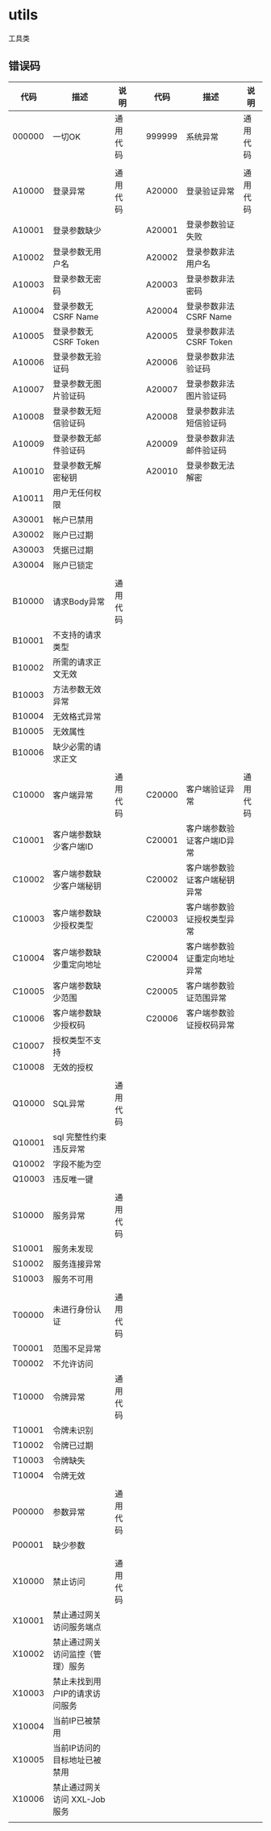 # utils

工具类

## 错误码

| 代码      | 描述                  | 说明    |     | 代码      | 描述               | 说明    |
|---------|---------------------|-------|-----|---------|------------------|-------|
| 000000  | 一切OK                | 通用代码  |     | 999999  | 系统异常             | 通用代码  |
|         |                     |       |     |         |                  |       |
| A10000  | 登录异常                | 通用代码  |     | A20000  | 登录验证异常           | 通用代码  |
| A10001  | 登录参数缺少              |       |     | A20001  | 登录参数验证失败         |       |
| A10002  | 登录参数无用户名            |       |     | A20002  | 登录参数非法用户名        |       |
| A10003  | 登录参数无密码             |       |     | A20003  | 登录参数非法密码         |       |
| A10004  | 登录参数无CSRF Name      |       |     | A20004  | 登录参数非法CSRF Name  |       |
| A10005  | 登录参数无CSRF Token     |       |     | A20005  | 登录参数非法CSRF Token |       |
| A10006  | 登录参数无验证码            |       |     | A20006  | 登录参数非法验证码        |       |
| A10007  | 登录参数无图片验证码          |       |     | A20007  | 登录参数非法图片验证码      |       |
| A10008  | 登录参数无短信验证码          |       |     | A20008  | 登录参数非法短信验证码      |       |
| A10009  | 登录参数无邮件验证码          |       |     | A20009  | 登录参数非法邮件验证码      |       |
| A10010  | 登录参数无解密秘钥           |       |     | A20010  | 登录参数无法解密         |       |
| A10011  | 用户无任何权限             |       |     |         |                  |       |
| A30001  | 帐户已禁用               |       |     |         |                  |       |
| A30002  | 账户已过期               |       |     |         |                  |       |
| A30003  | 凭据已过期               |       |     |         |                  |       |
| A30004  | 账户已锁定               |       |     |         |                  |       |
|         |                     |       |     |         |                  |       |
| B10000  | 请求Body异常            | 通用代码  |     |         |                  |       |
| B10001  | 不支持的请求类型            |       |     |         |                  |       |
| B10002  | 所需的请求正文无效           |       |     |         |                  |       |
| B10003  | 方法参数无效异常            |       |     |         |                  |       |
| B10004  | 无效格式异常              |       |     |         |                  |       |
| B10005  | 无效属性                |       |     |         |                  |       |
| B10006  | 缺少必需的请求正文           |       |     |         |                  |       |
|         |                     |       |     |         |                  |       |
| C10000  | 客户端异常               | 通用代码  |     | C20000  | 客户端验证异常          | 通用代码  |
| C10001  | 客户端参数缺少客户端ID        |       |     | C20001  | 客户端参数验证客户端ID异常   |       |
| C10002  | 客户端参数缺少客户端秘钥        |       |     | C20002  | 客户端参数验证客户端秘钥异常   |       |
| C10003  | 客户端参数缺少授权类型         |       |     | C20003  | 客户端参数验证授权类型异常    |       |
| C10004  | 客户端参数缺少重定向地址        |       |     | C20004  | 客户端参数验证重定向地址异常   |       |
| C10005  | 客户端参数缺少范围           |       |     | C20005  | 客户端参数验证范围异常      |       |
| C10006  | 客户端参数缺少授权码          |       |     | C20006  | 客户端参数验证授权码异常     |       |
| C10007  | 授权类型不支持             |       |     |         |                  |       |
| C10008  | 无效的授权               |       |     |         |                  |       |
|         |                     |       |     |         |                  |       |
| Q10000  | SQL异常               | 通用代码  |     |         |                  |       |
| Q10001  | sql 完整性约束违反异常       |       |     |         |                  |       |
| Q10002  | 字段不能为空              |       |     |         |                  |       |
| Q10003  | 违反唯一键               |       |     |         |                  |       |
|         |                     |       |     |         |                  |       |
| S10000  | 服务异常                | 通用代码  |     |         |                  |       |
| S10001  | 服务未发现               |       |     |         |                  |       |
| S10002  | 服务连接异常              |       |     |         |                  |       |
| S10003  | 服务不可用               |       |     |         |                  |       |
|         |                     |       |     |         |                  |       |
| T00000  | 未进行身份认证             | 通用代码  |     |         |                  |       |
| T00001  | 范围不足异常              |       |     |         |                  |       |
| T00002  | 不允许访问               |       |     |         |                  |       |
| T10000  | 令牌异常                | 通用代码  |     |         |                  |       |
| T10001  | 令牌未识别               |       |     |         |                  |       |
| T10002  | 令牌已过期               |       |     |         |                  |       |
| T10003  | 令牌缺失                |       |     |         |                  |       |
| T10004  | 令牌无效                |       |     |         |                  |       |
|         |                     |       |     |         |                  |       |
| P00000  | 参数异常                | 通用代码  |     |         |                  |       |
| P00001  | 缺少参数                |       |     |         |                  |       |
|         |                     |       |     |         |                  |       |
| X10000  | 禁止访问                | 通用代码  |     |         |                  |       |
| X10001  | 禁止通过网关访问服务端点        |       |     |         |                  |       |
| X10002  | 禁止通过网关访问监控（管理）服务    |       |     |         |                  |       |
| X10003  | 禁止未找到用户IP的请求访问服务    |       |     |         |                  |       |
| X10004  | 当前IP已被禁用            |       |     |         |                  |       |
| X10005  | 当前IP访问的目标地址已被禁用     |       |     |         |                  |       |
| X10006  | 禁止通过网关访问 XXL-Job 服务 |       |     |         |                  |       |
|         |                     |       |     |         |                  |       |

